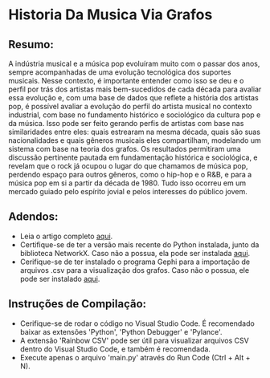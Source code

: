 # Historia Da Musica Via Grafos

## Resumo:
A indústria musical e a música pop evoluíram muito com o passar dos anos, sempre acompanhadas de uma evolução tecnológica dos suportes musicais. Nesse contexto, é importante entender como isso se deu e o perfil por trás dos artistas mais bem-sucedidos de cada década para avaliar essa evolução e, com uma base de dados que reflete a história dos artistas pop, é possível avaliar a evolução do perfil do artista musical no contexto industrial, com base no fundamento histórico e sociológico da cultura pop e da música. Isso pode ser feito gerando perfis de artistas com base nas similaridades entre eles: quais estrearam na mesma década, quais são suas nacionalidades e quais gêneros musicais eles compartilham, modelando um sistema com base na teoria dos grafos. Os resultados permitiram uma discussão pertinente pautada em fundamentação histórica e sociológica, e revelam que o rock já ocupou o lugar do que chamamos de música pop, perdendo espaço para outros gêneros, como o hip-hop e o R\&B, e para a música pop em si a partir da década de 1980. Tudo isso ocorreu em um mercado guiado pelo espírito jovial e pelos interesses do público jovem.

## Adendos:
- Leia o artigo completo [aqui](https://github.com/samuelsilvg/HistoriaDaMusicaViaGrafos/blob/main/read_me/An%C3%A1lise%20Hist%C3%B3ria%20da%20Ind%C3%BAstria%20Musical%20via%20Grafos%20-%20Samuel%20Silva.pdf).
- Certifique-se de ter a versão mais recente do Python instalada, junto da biblioteca NetworkX. Caso não a possua, ela pode ser instalada [aqui](https://networkx.org/documentation/stable/install.html).
- Cerifique-se de ter instalado o programa Gephi para a importação de arquivos .csv para a visualização dos grafos. Caso não o possua, ele pode ser instalado [aqui](https://gephi.org/users/download/).

## Instruções de Compilação:
- Cerifique-se de rodar o código no Visual Studio Code. É recomendado baixar as extensões 'Python', 'Python Debugger' e 'Pylance'. 
- A extensão 'Rainbow CSV' pode ser útil para visualizar arquivos CSV dentro do Visual Studio Code, e também é recomendada.
- Execute apenas o arquivo 'main.py' através do Run Code (Ctrl + Alt + N).
